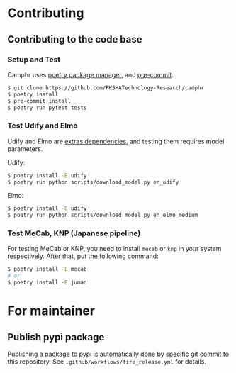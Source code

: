 # Contributing


## Contributing to the code base

### Setup and Test

Camphr uses [poetry package manager](https://github.com/python-poetry/poetry), and [pre-commit](https://pre-commit.com/).

```bash
$ git clone https://github.com/PKSHATechnology-Research/camphr
$ poetry install
$ pre-commit install
$ poetry run pytest tests
```

### Test Udify and Elmo

Udify and Elmo are [extras dependencies](https://setuptools.readthedocs.io/en/latest/setuptools.html#declaring-extras-optional-features-with-their-own-dependencies), and testing them requires model parameters.

Udify:

```bash
$ poetry install -E udify
$ poetry run python scripts/download_model.py en_udify
```

Elmo:

```bash
$ poetry install -E udify
$ poetry run python scripts/download_model.py en_elmo_medium
```

### Test MeCab, KNP (Japanese pipeline)

For testing MeCab or KNP, you need to install `mecab` or `knp` in your system respectively.
After that, put the following command:

```bash
$ poetry install -E mecab
# or
$ poetry install -E juman
```

# For maintainer

## Publish pypi package

Publishing a package to pypi is automatically done by specific git commit to this repository.
See `.github/workflows/fire_release.yml` for details.

